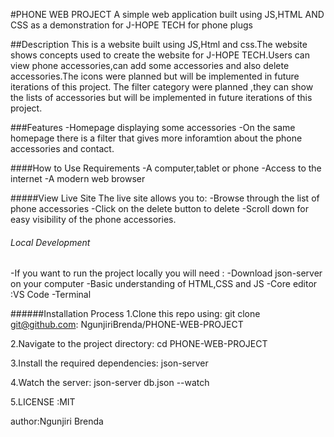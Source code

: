 #PHONE WEB PROJECT
A simple web application built using JS,HTML AND CSS as a demonstration for J-HOPE TECH for phone plugs

##Description
This is a website built using JS,Html and css.The website shows concepts used to create the website for J-HOPE TECH.Users can view phone accessories,can add some accessories
and also delete accessories.The icons were planned but will be implemented in future iterations of this project.
The filter category were planned ,they can show the lists of accessories but will be implemented in future iterations of this project.

###Features
-Homepage displaying some accessories
-On the same homepage there is a filter that gives more inforamtion about the phone accessories and contact.

####How to Use
Requirements
-A computer,tablet or phone 
-Access to the internet
-A modern web browser

#####View Live Site
The live site allows you to:
-Browse through the list of phone accessories 
-Click on the delete button to delete
-Scroll down for easy  visibility of the phone accessories.


###### Local Development
-If you want to run the project locally you will need :
  -Download json-server on your computer 
  -Basic understanding of HTML,CSS and JS
  -Core editor :VS Code
  -Terminal

  ######Installation Process
1.Clone this repo using:
   git clone git@github.com: NgunjiriBrenda/PHONE-WEB-PROJECT
   
2.Navigate to the project directory:
  cd PHONE-WEB-PROJECT

3.Install the required dependencies:
   json-server

4.Watch the server:
   json-server db.json --watch

5.LICENSE :MIT

author:Ngunjiri Brenda


